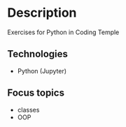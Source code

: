 # Description
Exercises for Python in Coding Temple
## Technologies
- Python (Jupyter)
## Focus topics
- classes
- OOP